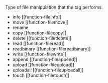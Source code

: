 Type of file manipulation that the tag performs.

- info [[function-fileinfo]]
- move [[function-filemove]]
- rename
- copy [[function-filecopy]]
- delete [[function-filedelete]]
- read [[function-fileread]]
- readbinary [[function-filereadbinary]]
- write [[function-filewrite]]
- append [[function-fileappend]]
- upload [[function-fileupload]]
- uploadall [[function-fileuploadall]]
- touch [[function-filetouch]]
